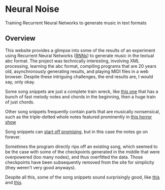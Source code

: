# Neural Noise

Training Recurrent Neural Networks to generate music in text formats

## Overview

This website provides a glimpse into some of the results of an experiment using Recurrent Neural Networks ([RNNs](https://en.wikipedia.org/wiki/Recurrent_neural_network)) to generate music in the textual abc format. The project was technically interesting, involving XML processing, learning the abc format, compiling programs that are 20 years old, asynchronously generating results, and playing MIDI files in a web browser. Despite these intriguing challenges, the end results are, I would say, only okay.

Some song snippets are just a complete train wreck, like [this one](http://nn.0-z-0.com/render/lm_lstm_epoch19.46_0.4127.t7/5595eaa5dff8de2c9234bffd) that has a bunch of fast melody notes and chords in the beginning, then a huge train of just chords.

Other song snippets frequently contain parts that are musically nonsensical, such as the triple-dotted whole notes featured prominently in [this horror show](http://nn.0-z-0.com/render/lm_lstm_epoch19.46_0.4127.t7/5595eb77dff8de2c9234c024)

Song snippets can [start off promising](http://nn.0-z-0.com/render/lm_lstm_epoch19.46_0.4127.t7/5595ecabdff8de2c9234c043), but in this case the notes go on forever.

Sometimes the program directly rips off an existing song, which seemed to be the case with some of the checkpoints generated in the middle that were overpowered (too many nodes), and thus overfitted the data. Those checkpoints have been subsequently removed from the site for simplicity (they weren't very good anyways).

Despite all this, some of the song snippets sound surprisingly good, like [this](http://nn.0-z-0.com/render/lm_lstm_epoch19.46_0.4127.t7/5595e55fdff8de2c9234bf6d) and [this](http://nn.0-z-0.com/render/lm_lstm_epoch19.46_0.4127.t7/5595e4f8dff8de2c9234bf6a).

